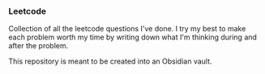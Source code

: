 ### Leetcode
Collection of all the leetcode questions I've done. I try my best to make each problem worth my time by writing down what I'm thinking during and after the problem. 

This repository is meant to be created into an Obsidian vault.